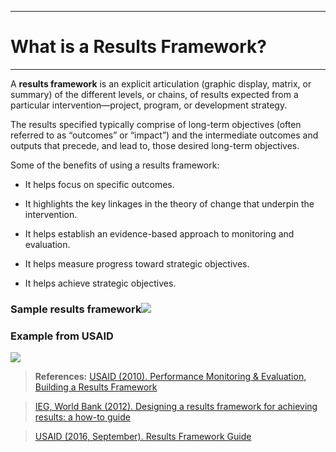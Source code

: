 ****
# What is a Results Framework?
---
<!--examples on TD, side by side comparison-->
A **results framework** is an explicit articulation \(graphic display, matrix, or summary\) of the different levels, or chains, of results expected from a particular intervention—project, program, or development strategy.

The results specified typically comprise of long-term objectives \(often referred to as “outcomes” or “impact”\) and the intermediate outcomes and outputs that precede, and lead to, those desired long-term objectives.

Some of the benefits of using a results framework:

* It helps focus on specific outcomes. 

* It highlights the key linkages in the theory of change that underpin the intervention. 

* It helps establish an evidence-based approach to monitoring and evaluation. 

* It helps measure progress toward strategic objectives.

* It helps achieve strategic objectives.

### Sample results framework![](https://lh3.googleusercontent.com/PaA3P20CTbOTYruJ9I9K9aJiJG0koQ0KYlX4GZckia3_2YVW6Moxjwa7ZXJv0mAyzHp3EHjdALJmn_9OvHD4JObESPFcIp0LoidE56FQxYyacwzvF_2N7ZZrcemGvvdGyxDcoP2m)

### **Example from USAID**

![](https://lh3.googleusercontent.com/6nb9ZNTBqui-1RATwNmyBrUlba9PoTFR1yH5QVWxiZ4w-zPiEz72BSA2toCOBl8l1qxH1Os8ooo5FgTldDjs4ye0f8K7R1-fDmRxJoqcHZHQQX2sCa851W__6JEu-ICHhiMOqPbz)


> **References:**
> [USAID \(2010\). Performance Monitoring & Evaluation, Building a Results Framework](http://pdf.usaid.gov/pdf_docs/Pnadw113.pdf)

> [IEG, World Bank \(2012\). Designing a results framework for achieving results: a how-to guide](https://siteresources.worldbank.org/EXTEVACAPDEV/Resources/designing_results_framework.pdf)

> [USAID \(2016, September\). Results Framework Guide](http://usaidprojectstarter.org/content/results-framework-rf)

  


